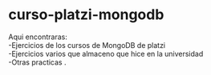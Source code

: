 # curso-platzi-mongodb

Aqui encontraras:
<br>
-Ejercicios de los cursos de MongoDB de platzi
<br>
-Ejercicios varios que almaceno que hice en la universidad
<br>
-Otras practicas
.
